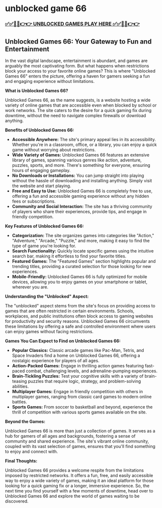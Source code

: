 # unblocked game 66

### [✅✅🔴🔴👉👉 UNBLOCKED GAMES PLAY HERE ✅✅🔴🔴👉👉](https://topstoryindia.com)

## Unblocked Games 66: Your Gateway to Fun and Entertainment

In the vast digital landscape, entertainment is abundant, and games are arguably the most captivating form. But what happens when restrictions block your access to your favorite online games? This is where "Unblocked Games 66" enters the picture, offering a haven for gamers seeking a fun and engaging experience without limitations.

**What is Unblocked Games 66?**

Unblocked Games 66, as the name suggests, is a website hosting a wide variety of online games that are accessible even when blocked by school or work networks. The site caters to the desire for a quick gaming fix during downtime, without the need to navigate complex firewalls or download anything.

**Benefits of Unblocked Games 66:**

* **Accessible Anywhere:** The site's primary appeal lies in its accessibility. Whether you're in a classroom, office, or a library, you can enjoy a quick game without worrying about restrictions.
* **Wide Variety of Games:** Unblocked Games 66 features an extensive library of games, spanning various genres like action, adventure, puzzles, sports, and more. There's something for everyone, ensuring hours of engaging gameplay.
* **No Downloads or Installations:** You can jump straight into playing without the hassle of downloading and installing anything. Simply visit the website and start playing.
* **Free and Easy to Use:** Unblocked Games 66 is completely free to use, offering a fun and accessible gaming experience without any hidden fees or subscriptions.
* **Community and Social Interaction:** The site has a thriving community of players who share their experiences, provide tips, and engage in friendly competition.

**Key Features of Unblocked Games 66:**

* **Categorization:** The site organizes games into categories like "Action," "Adventure," "Arcade," "Puzzle," and more, making it easy to find the type of game you're looking for.
* **Search Functionality:** Quickly locate specific games using the intuitive search bar, making it effortless to find your favorite titles.
* **Featured Games:**  The "Featured Games" section highlights popular and trending titles, providing a curated selection for those looking for new experiences.
* **Mobile-Friendly:** Unblocked Games 66 is fully optimized for mobile devices, allowing you to enjoy games on your smartphone or tablet, wherever you are.

**Understanding the "Unblocked" Aspect:**

The "unblocked" aspect stems from the site's focus on providing access to games that are often restricted in certain environments. Schools, workplaces, and public institutions often block access to gaming websites for productivity and security reasons. Unblocked Games 66 circumvents these limitations by offering a safe and controlled environment where users can enjoy games without facing restrictions.

**Games You Can Expect to Find on Unblocked Games 66:**

* **Popular Classics:** Classic arcade games like Pac-Man, Tetris, and Space Invaders find a home on Unblocked Games 66, offering a nostalgic experience for players of all ages.
* **Action-Packed Games:** Engage in thrilling action games featuring fast-paced combat, challenging levels, and adrenaline-pumping experiences.
* **Brain-Tickling Puzzles:** Test your cognitive skills with a variety of brain-teasing puzzles that require logic, strategy, and problem-solving abilities.
* **Multiplayer Games:** Engage in friendly competition with others in multiplayer games, ranging from classic card games to modern online battles.
* **Sports Games:** From soccer to basketball and beyond, experience the thrill of competition with various sports games available on the site.

**Beyond the Games:**

Unblocked Games 66 is more than just a collection of games. It serves as a hub for gamers of all ages and backgrounds, fostering a sense of community and shared experience. The site's vibrant online community, coupled with its vast selection of games, ensures that you'll find something to enjoy and connect with.

**Final Thoughts:**

Unblocked Games 66 provides a welcome respite from the limitations imposed by restricted networks. It offers a fun, free, and easily accessible way to enjoy a wide variety of games, making it an ideal platform for those looking for a quick gaming fix or a longer, immersive experience. So, the next time you find yourself with a few moments of downtime, head over to Unblocked Games 66 and explore the world of games waiting to be discovered. 
